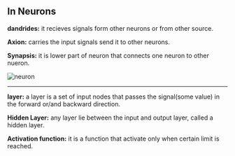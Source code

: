 ## In Neurons

**dandrides:** it recieves signals form other neurons or from other source.

**Axion:** carries the input signals send it to other neurons.

**Synapsis:** it is lower part of neuron that connects one neuron to other nueron.

<img src="https://i.pinimg.com/564x/6a/3b/29/6a3b291e0fbc80d3ff17b0a863576c45.jpg" alt="neuron">

---

**layer:** a layer is a set of input nodes that passes the signal(some value) in the forward or/and backward direction.

**Hidden Layer:** any layer lie between the input and output layer, called a hidden layer.

**Activation function:** it is a function that activate only when certain limit is reached.
